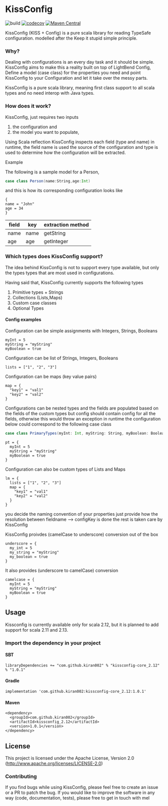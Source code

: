 # KissConfig    
![build](https://github.com/kiran002/kissconfig/workflows/build/badge.svg)
[![codecov](https://codecov.io/gh/kiran002/kissconfig/branch/master/graph/badge.svg)](https://codecov.io/gh/kiran002/kissconfig)
[![Maven Central](https://img.shields.io/maven-central/v/com.github.kiran002/kissconfig-core_2.12.svg?label=Maven%20Central)](https://search.maven.org/search?q=g:%22com.github.kiran002%22%20AND%20a:%22kissconfig-core_2.12%22)


KissConfig (KISS + Config) is a pure scala library for reading TypeSafe configuration. modelled after the Keep it stupid simple principle.

### Why? 

Dealing with configurations is an every day task and it should be simple. KissConfig aims to make this a reality built on top of LightBend Config, Define a model (case class) for the properties you need and point KissConfig to your Configuration and let it take over the messy parts. 

KissConfig is a pure scala library, meaning first class support to all scala types and no need interop with Java types.



### How does it work?

KissConfig, just requires two inputs 

  1. the configuration and 
  2. the model you want to populate,
  
Using Scala reflection KissConfig inspects each field (type and name) in runtime, the field name is used the source of the configuration and type is used to determine how the configuration will be extracted.

Example

The following is a sample model for a Person,

```scala
case class Person(name:String,age:Int)
```
and this is how its corresponding configuration looks like
```hocon
{
name = "John"
age = 34
}
```

field | key | extraction method
------|------|-------------------
name | name | getString
age | age | getInteger


### Which types does KissConfig support? 

The idea behind KissConfig is not to support every type available, but only the types types that are most used in configurations. 

Having said that, KissConfig currently supports the following types

 1. Primitive types + Strings
 2. Collections (Lists,Maps)
 3. Custom case classes
 4. Optional Types

#### Config examples


Configuration can be simple assignments with Integers, Strings, Booleans

```hocon
myInt = 5
myString = "myString"
myBoolean = true
```

Configuration can be list of Strings, Integers, Booleans

   ```hocon
   lists = ["1", "2", "3"]
   ```

Configuration can be maps (key value pairs)

```hocon
map = {
  "key1" = "val1"
  "key2" = "val2"
}
```

Configurations can be nested types and the fields are populated based on the fields of the custom types
but config should contain config for all the fields, otherwise this would throw an exception in runtime
the configuration below could correspond to the following case class
```scala
case class PrimaryTypes(myInt: Int, myString: String, myBoolean: Boolean)
```
```hocon
pt = {
  myInt = 5
  myString = "myString"
  myBoolean = true
}
```


Configuration can also be custom types of Lists and Maps
```hocon
lm = {
  lists = ["1", "2", "3"]
  map = {
    "key1" = "val1"
    "key2" = "val2"
  }
}
```

you decide the naming convention of your properties
just provide how the resolution between fieldname --> configKey is done
the rest is taken care by KissConfig

KissConfig proivdes (camelCase to underscore) conversion out of the box
```hocon
underscore = {
  my_int = 5
  my_string = "myString"
  my_boolean = true
}
```

It also provides (underscore to camelCase) conversion
```hocon
camelcase = {
  myInt = 5
  myString = "myString"
  myBoolean = true
}
```
## Usage

Kissconfig is currently available only for scala 2.12, but it is planned to add support for scala 2.11 and 2.13. 

### Import the dependency in your project

#### SBT
```
libraryDependencies += "com.github.kiran002" % "kissconfig-core_2.12" % "1.0.1"
```

#### Gradle

```
implementation 'com.github.kiran002:kissconfig-core_2.12:1.0.1'
```

#### Maven

```
<dependency>
  <groupId>com.github.kiran002</groupId>
  <artifactId>kissconfig_2.12</artifactId>
  <version>1.0.1</version>
</dependency>
```
## License

This project is licensed under the Apache License, Version 2.0 (http://www.apache.org/licenses/LICENSE-2.0)

### Contributing

If you find bugs while using KissConfig, please feel free to create an issue or a PR to patch the bug. If you would like to improve the software in any way (code, documentation, tests), please free to get in touch with mel


